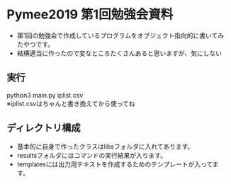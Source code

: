 # Pymee2019 第1回勉強会資料

* 第1回の勉強会で作成しているプログラムをオブジェクト指向的に書いてみたやつです。
* 結構適当に作ったので変なところたくさんあると思いますが、気にしない

## 実行

python3 main.py iplist.csv  
※iplist.csvはちゃんと書き換えてから使ってね

## ディレクトリ構成

* 基本的に自身で作ったクラスはlibsフォルダに入れてあります。
* resultsフォルダにはコマンドの実行結果が入ります。
* templatesには出力用テキストを作成するためのテンプレートが入ってます。
